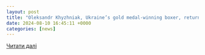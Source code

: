 ```yaml
---
layout: post
title: "Oleksandr Khyzhniak, Ukraine’s gold medal-winning boxer, returns home and lifts spirits amid war | Arab News"
date: 2024-08-10 16:45:11 +0000
categories: [news]
---
```


[Читати далі](https://www.arabnews.com/node/2566211/sport)

